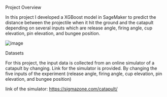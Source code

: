 Project Overview

In this project I developed a XGBoost model in SageMaker to predict the distance between the projectile when it hit the ground and the catapult depending on several inputs which are release angle, firing angle, cup elevation, pin elevation, and bungee position.

![image](https://user-images.githubusercontent.com/79312558/110962290-1a31e800-8351-11eb-9a1e-1c090d6a0a30.png)



Datasets

For this project, the input data is collected from an online simulator of a catapult by changing. Link for the simulator is provided. By changing the five inputs of the experiment (release angle, firing angle, cup elevation, pin elevation, and bungee position)

link of the simulator: https://sigmazone.com/catapult/



